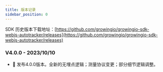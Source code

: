 ```yaml
---
title: 版本记录
sidebar_position: 0
---
```


SDK 历史版本下载地址：[https://github.com/growingio/growingio-sdk-webjs-autotracker/releases](https://github.com/growingio/growingio-sdk-webjs-autotracker/releases)

### V4.0.0 - 2023/10/10

- 🎉 发布4.0.0版本。全新的无埋点逻辑；测量协议变更；部分细节逻辑调整。
